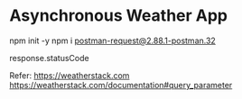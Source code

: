 # Asynchronous Weather App

npm init -y
npm i postman-request@2.88.1-postman.32

response.statusCode

Refer: 
https://weatherstack.com
https://weatherstack.com/documentation#query_parameter
